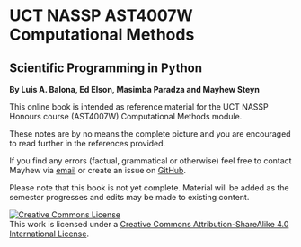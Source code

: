 # UCT NASSP AST4007W Computational Methods
## Scientific Programming in Python
**By Luis A. Balona, Ed Elson, Masimba Paradza and Mayhew Steyn**

This online book is intended as reference material for the UCT NASSP Honours course (AST4007W) Computational Methods module.

These notes are by no means the complete picture and you are encouraged to read further in the references provided.

If you find any errors (factual, grammatical or otherwise) feel free to contact Mayhew via [email](mailto:mayhrunes@gmail.com) or create an issue on [GitHub](https://github.com/maystey/uct_nassp_cm2021/issues).

Please note that this book is not yet complete. Material will be added as the semester progresses and edits may be made to existing content.

<a rel="license" href="http://creativecommons.org/licenses/by-sa/4.0/"><img alt="Creative Commons License" style="border-width:0" src="https://i.creativecommons.org/l/by-sa/4.0/88x31.png" /></a><br />This work is licensed under a <a rel="license" href="http://creativecommons.org/licenses/by-sa/4.0/">Creative Commons Attribution-ShareAlike 4.0 International License</a>.

